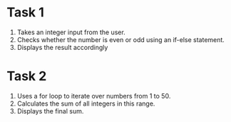 # Task 1
1. 	Takes an integer input from the user.
2. 	Checks whether the number is even or odd using an if-else statement.
3. 	Displays the result accordingly

# Task 2
1.   Uses a for loop to iterate over numbers from 1 to 50.
2.   Calculates the sum of all integers in this range.
3.   Displays the final sum.
